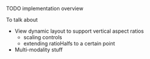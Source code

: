 TODO implementation overview


To talk about
* View dynamic layout to support vertical aspect ratios
  * scaling controls
  * extending ratioHalfs to a certain point
* Multi-modality stuff